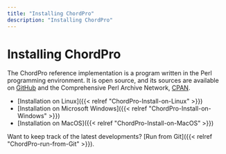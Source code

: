 ```yaml
---
title: "Installing ChordPro"
description: "Installing ChordPro"
---
```


# Installing ChordPro

The ChordPro reference implementation is a program written in the Perl programming environment. It is open source, and its sources are available on [GitHub](https://github.com/ChordPro/chordpro) and the Comprehensive Perl Archive Network, [CPAN](http://search.cpan.org/perldoc?chordpro).

* [Installation on Linux]({{< relref "ChordPro-Install-on-Linux" >}})
* [Installation on Microsoft Windows]({{< relref "ChordPro-Install-on-Windows" >}})
* [Installation on MacOS]({{< relref "ChordPro-Install-on-MacOS" >}})

Want to keep track of the latest developments? [Run from Git]({{< relref "ChordPro-run-from-Git" >}}).
